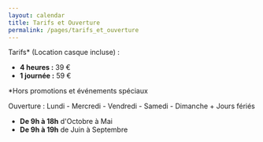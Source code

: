 ```yaml
---
layout: calendar
title: Tarifs et Ouverture
permalink: /pages/tarifs_et_ouverture
---
```


Tarifs* (Location casque incluse) :
- **4 heures :** 39 €
- **1 journée :** 59 €

*Hors promotions et événements spéciaux

Ouverture : Lundi - Mercredi - Vendredi - Samedi - Dimanche + Jours fériés
- **De 9h à 18h** d'Octobre à Mai
- **De 9h à 19h** de Juin à Septembre
